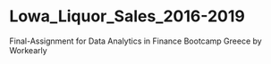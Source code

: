 # Lowa_Liquor_Sales_2016-2019
Final-Assignment for Data Analytics in Finance Bootcamp Greece by Workearly 
